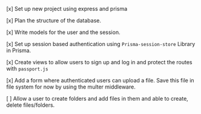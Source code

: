 [x] Set up new project using express and prisma

[x] Plan the structure of the database.

[x] Write models for the user and the session.

[x] Set up session based authentication using `Prisma-session-store` Library in Prisma.

[x] Create views to allow users to sign up and log in and protect the routes with `passport.js`

[x] Add a form where authenticated users can upload a file. Save this file in file system for now by using the multer middleware.

[ ] Allow a user to create folders and add files in them and able to create, delete files/folders.
